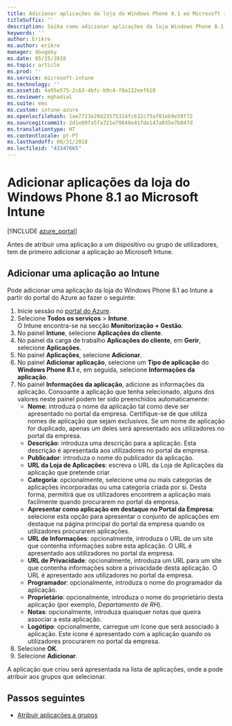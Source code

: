 ```yaml
---
title: Adicionar aplicações da loja do Windows Phone 8.1 ao Microsoft Intune
titleSuffix: ''
description: Saiba como adicionar aplicações da loja Windows Phone 8.1 ao Microsoft Intune.
keywords: ''
author: Erikre
ms.author: erikre
manager: dougeby
ms.date: 05/15/2018
ms.topic: article
ms.prod: ''
ms.service: microsoft-intune
ms.technology: ''
ms.assetid: 4a95e575-2c63-4bfc-b9c4-f0a132eef618
ms.reviewer: mghadial
ms.suite: ems
ms.custom: intune-azure
ms.openlocfilehash: 1ae7723e29d23575314fc632c75af01eb9e59f72
ms.sourcegitcommit: 2d1e89fa5fa721e79648e41fde147a035e7b047d
ms.translationtype: HT
ms.contentlocale: pt-PT
ms.lasthandoff: 08/31/2018
ms.locfileid: "43347665"
---
```

# <a name="add-windows-phone-81-store-apps-to-microsoft-intune"></a>Adicionar aplicações da loja do Windows Phone 8.1 ao Microsoft Intune

[!INCLUDE [azure_portal](./includes/azure_portal.md)]

Antes de atribuir uma aplicação a um dispositivo ou grupo de utilizadores, tem de primeiro adicionar a aplicação ao Microsoft Intune. 

## <a name="add-an-app-to-intune"></a>Adicionar uma aplicação ao Intune
Pode adicionar uma aplicação da loja do Windows Phone 8.1 ao Intune a partir do portal do Azure ao fazer o seguinte:

1. Inicie sessão no [portal do Azure](https://portal.azure.com).
2. Selecione **Todos os serviços** > **Intune**.  
    O Intune encontra-se na secção **Monitorização + Gestão**.
3. No painel **Intune**, selecione **Aplicações do cliente**.
4. No painel da carga de trabalho **Aplicações do cliente**, em **Gerir**, selecione **Aplicações**.
5. No painel **Aplicações**, selecione **Adicionar**.
6. No painel **Adicionar aplicação**, selecione um **Tipo de aplicação** do **Windows Phone 8.1** e, em seguida, selecione **Informações da aplicação**.
7. No painel **Informações da aplicação**, adicione as informações da aplicação. Consoante a aplicação que tenha selecionado, alguns dos valores neste painel podem ter sido preenchidos automaticamente:
    - **Nome**: introduza o nome da aplicação tal como deve ser apresentado no portal da empresa. Certifique-se de que utiliza nomes de aplicação que sejam exclusivos. Se um nome de aplicação for duplicado, apenas um deles será apresentado aos utilizadores no portal da empresa.
    - **Descrição**: introduza uma descrição para a aplicação. Esta descrição é apresentada aos utilizadores no portal da empresa.
    - **Publicador**: introduza o nome do publicador da aplicação.
    - **URL da Loja de Aplicações**: escreva o URL da Loja de Aplicações da aplicação que pretende criar.
    - **Categoria**: opcionalmente, selecione uma ou mais categorias de aplicações incorporadas ou uma categoria criada por si. Desta forma, permitirá que os utilizadores encontrem a aplicação mais facilmente quando procurarem no portal da empresa.
    - **Apresentar como aplicação em destaque no Portal da Empresa**: selecione esta opção para apresentar o conjunto de aplicações em destaque na página principal do portal da empresa quando os utilizadores procurarem aplicações.
    - **URL de Informações**: opcionalmente, introduza o URL de um site que contenha informações sobre esta aplicação. O URL é apresentado aos utilizadores no portal da empresa.
    - **URL de Privacidade**: opcionalmente, introduza um URL para um site que contenha informações sobre a privacidade desta aplicação. O URL é apresentado aos utilizadores no portal da empresa.
    - **Programador**: opcionalmente, introduza o nome do programador da aplicação.
    - **Proprietário**: opcionalmente, introduza o nome do proprietário desta aplicação (por exemplo, *Departamento de RH*).
    - **Notas**: opcionalmente, introduza quaisquer notas que queira associar a esta aplicação.
    - **Logótipo**: opcionalmente, carregue um ícone que será associado à aplicação. Este ícone é apresentado com a aplicação quando os utilizadores procurarem no portal da empresa.
8. Selecione **OK**.
9. Selecione **Adicionar**.

A aplicação que criou será apresentada na lista de aplicações, onde a pode atribuir aos grupos que selecionar.

## <a name="next-steps"></a>Passos seguintes

- [Atribuir aplicações a grupos](apps-deploy.md)
